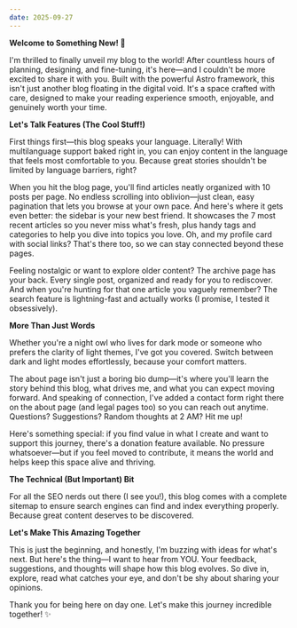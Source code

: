 ```yaml
---
date: 2025-09-27
---
```


**Welcome to Something New! 🎉**

I'm thrilled to finally unveil my blog to the world! After countless hours of planning, designing, and fine-tuning, it's here—and I couldn't be more excited to share it with you. Built with the powerful Astro framework, this isn't just another blog floating in the digital void. It's a space crafted with care, designed to make your reading experience smooth, enjoyable, and genuinely worth your time.

**Let's Talk Features (The Cool Stuff!)**

First things first—this blog speaks your language. Literally! With multilanguage support baked right in, you can enjoy content in the language that feels most comfortable to you. Because great stories shouldn't be limited by language barriers, right?

When you hit the blog page, you'll find articles neatly organized with 10 posts per page. No endless scrolling into oblivion—just clean, easy pagination that lets you browse at your own pace. And here's where it gets even better: the sidebar is your new best friend. It showcases the 7 most recent articles so you never miss what's fresh, plus handy tags and categories to help you dive into topics you love. Oh, and my profile card with social links? That's there too, so we can stay connected beyond these pages.

Feeling nostalgic or want to explore older content? The archive page has your back. Every single post, organized and ready for you to rediscover. And when you're hunting for that one article you vaguely remember? The search feature is lightning-fast and actually works (I promise, I tested it obsessively).

**More Than Just Words**

Whether you're a night owl who lives for dark mode or someone who prefers the clarity of light themes, I've got you covered. Switch between dark and light modes effortlessly, because your comfort matters.

The about page isn't just a boring bio dump—it's where you'll learn the story behind this blog, what drives me, and what you can expect moving forward. And speaking of connection, I've added a contact form right there on the about page (and legal pages too) so you can reach out anytime. Questions? Suggestions? Random thoughts at 2 AM? Hit me up!

Here's something special: if you find value in what I create and want to support this journey, there's a donation feature available. No pressure whatsoever—but if you feel moved to contribute, it means the world and helps keep this space alive and thriving.

**The Technical (But Important) Bit**

For all the SEO nerds out there (I see you!), this blog comes with a complete sitemap to ensure search engines can find and index everything properly. Because great content deserves to be discovered.

**Let's Make This Amazing Together**

This is just the beginning, and honestly, I'm buzzing with ideas for what's next. But here's the thing—I want to hear from YOU. Your feedback, suggestions, and thoughts will shape how this blog evolves. So dive in, explore, read what catches your eye, and don't be shy about sharing your opinions.

Thank you for being here on day one. Let's make this journey incredible together! ✨
